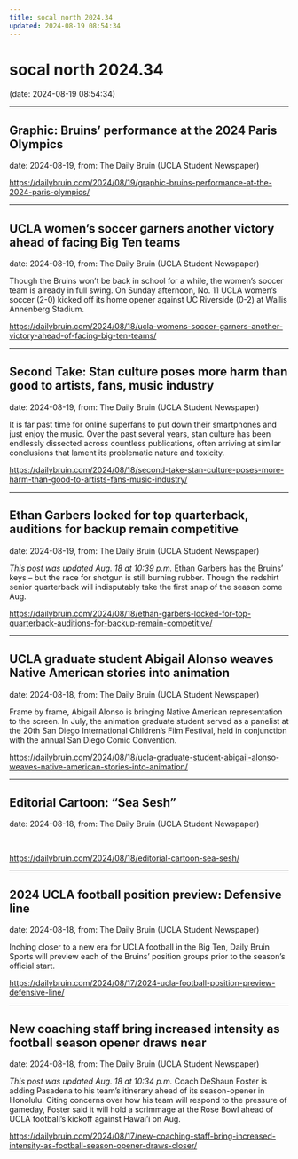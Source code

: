 ```yaml
---
title: socal north 2024.34
updated: 2024-08-19 08:54:34
---
```


# socal north 2024.34

(date: 2024-08-19 08:54:34)

---

## Graphic: Bruins’ performance at the 2024 Paris Olympics

date: 2024-08-19, from: The Daily Bruin (UCLA Student Newspaper)

 

<https://dailybruin.com/2024/08/19/graphic-bruins-performance-at-the-2024-paris-olympics/>

---

## UCLA women’s soccer garners another victory ahead of facing Big Ten teams

date: 2024-08-19, from: The Daily Bruin (UCLA Student Newspaper)

Though the Bruins won’t be back in school for a while, the women’s soccer team is already in full swing.
On Sunday afternoon, No. 11 UCLA women&#8217;s soccer (2-0) kicked off its home opener against UC Riverside (0-2) at Wallis Annenberg Stadium. 

<https://dailybruin.com/2024/08/18/ucla-womens-soccer-garners-another-victory-ahead-of-facing-big-ten-teams/>

---

## Second Take: Stan culture poses more harm than good to artists, fans, music industry

date: 2024-08-19, from: The Daily Bruin (UCLA Student Newspaper)

It is far past time for online superfans to put down their smartphones and just enjoy the music.
Over the past several years, stan culture has been endlessly dissected across countless publications, often arriving at similar conclusions that lament its problematic nature and toxicity. 

<https://dailybruin.com/2024/08/18/second-take-stan-culture-poses-more-harm-than-good-to-artists-fans-music-industry/>

---

## Ethan Garbers locked for top quarterback, auditions for backup remain competitive

date: 2024-08-19, from: The Daily Bruin (UCLA Student Newspaper)

<em>This post was updated Aug. 18 at 10:39 p.m.</em>
Ethan Garbers has the Bruins&#8217; keys – but the race for shotgun is still burning rubber.
Though the redshirt senior quarterback will indisputably take the first snap of the season come Aug. 

<https://dailybruin.com/2024/08/18/ethan-garbers-locked-for-top-quarterback-auditions-for-backup-remain-competitive/>

---

## UCLA graduate student Abigail Alonso weaves Native American stories into animation

date: 2024-08-18, from: The Daily Bruin (UCLA Student Newspaper)

Frame by frame, Abigail Alonso is bringing Native American representation to the screen.
In July, the animation graduate student served as a panelist at the 20th San Diego International Children&#8217;s Film Festival, held in conjunction with the annual San Diego Comic Convention. 

<https://dailybruin.com/2024/08/18/ucla-graduate-student-abigail-alonso-weaves-native-american-stories-into-animation/>

---

## Editorial Cartoon: “Sea Sesh”

date: 2024-08-18, from: The Daily Bruin (UCLA Student Newspaper)

&#160; 

<https://dailybruin.com/2024/08/18/editorial-cartoon-sea-sesh/>

---

## 2024 UCLA football position preview: Defensive line

date: 2024-08-18, from: The Daily Bruin (UCLA Student Newspaper)

Inching closer to a new era for UCLA football in the Big Ten, Daily Bruin Sports will preview each of the Bruins&#8217; position groups prior to the season&#8217;s official start. 

<https://dailybruin.com/2024/08/17/2024-ucla-football-position-preview-defensive-line/>

---

## New coaching staff bring increased intensity as football season opener draws near

date: 2024-08-18, from: The Daily Bruin (UCLA Student Newspaper)

<em>This post was updated Aug. 18 at 10:34 p.m.</em>
Coach DeShaun Foster is adding Pasadena to his team&#8217;s itinerary ahead of its season-opener in Honolulu.
Citing concerns over how his team will respond to the pressure of gameday, Foster said it will hold a scrimmage at the Rose Bowl ahead of UCLA football’s kickoff against Hawai’i on Aug. 

<https://dailybruin.com/2024/08/17/new-coaching-staff-bring-increased-intensity-as-football-season-opener-draws-closer/>

